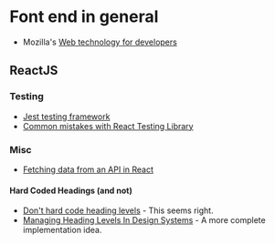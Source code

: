 # Font end in general

- Mozilla's [Web technology for developers](https://developer.mozilla.org/en-US/docs/Web)

## ReactJS

### Testing

- [Jest testing framework](https://jestjs.io) 
- [Common mistakes with React Testing Library](https://kentcdodds.com/blog/common-mistakes-with-react-testing-library)

### Misc

- [Fetching data from an API in React](https://www.robinwieruch.de/react-fetching-data)

#### Hard Coded Headings (and not)

- [Don't hard code heading levels](https://dev.to/s_aitchison/psa-stop-hard-coding-heading-levels-in-your-react-components-2ekp) -
  This seems right.
- [Managing Heading Levels In Design Systems](https://medium.com/@Heydon/managing-heading-levels-in-design-systems-18be9a746fa3) -
  A more complete implementation idea.
